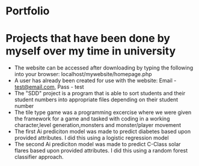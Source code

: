 # Portfolio
# Projects that have been done by myself over my time in university


- The website can be accessed after downloading by typing the following into your browser: localhost/mywebsite/homepage.php
- A user has already been created for use with the website: Email - test@email.com, Pass - test
- The "SDD" project is a program that is able to sort students and their student numbers into appropriate files depending on their student number
- The tile type game was a programming excercise where we were given the framework for a game and tasked with coding in a working character,level generation,monsters and monster/player movement
- The first Ai prediciton model was made to predict diabetes based upon provided attributes. I did this using a logistic regression model
- The second Ai prediciton model was made to predict C-Class solar flares based upon provided attributes. I did this using a random forest classifier approach.

